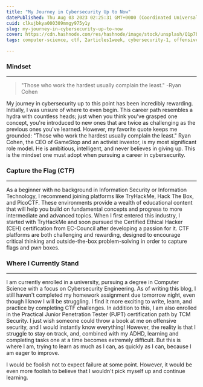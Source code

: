 ```yaml
---
title: "My Journey in Cybersecurity Up to Now"
datePublished: Thu Aug 03 2023 02:25:31 GMT+0000 (Coordinated Universal Time)
cuid: clkujbkya000309mmgy975y1y
slug: my-journey-in-cybersecurity-up-to-now
cover: https://cdn.hashnode.com/res/hashnode/image/stock/unsplash/Q1p7bh3SHj8/upload/d6fec7297db10585bb649f978d3e5a62.jpeg
tags: computer-science, ctf, 2articles1week, cybersecurity-1, offensive-security

---
```


### Mindset

---

> "Those who work the hardest usually complain the least." -Ryan Cohen

My journey in cybersecurity up to this point has been incredibly rewarding. Initially, I was unsure of where to even begin. This career path resembles a hydra with countless heads; just when you think you've grasped one concept, you're introduced to new ones that are twice as challenging as the previous ones you've learned. However, my favorite quote keeps me grounded: "Those who work the hardest usually complain the least." Ryan Cohen, the CEO of GameStop and an activist investor, is my most significant role model. He is ambitious, intelligent, and never believes in giving up. This is the mindset one must adopt when pursuing a career in cybersecurity.

### Capture the Flag (CTF)

---

As a beginner with no background in Information Security or Information Technology, I recommend joining platforms like TryHackMe, Hack The Box, and PicoCTF. These environments provide a wealth of educational content that will help you build on fundamental concepts and progress to more intermediate and advanced topics. When I first entered this industry, I started with TryHackMe and soon pursued the Certified Ethical Hacker (CEH) certification from EC-Council after developing a passion for it. CTF platforms are both challenging and rewarding, designed to encourage critical thinking and outside-the-box problem-solving in order to capture flags and *pwn* boxes.

### Where I Currently Stand

---

I am currently enrolled in a university, pursuing a degree in Computer Science with a focus on Cybersecurity Engineering. As of writing this blog, I still haven't completed my homework assignment due tomorrow night, even though I know I will be struggling. I find it more exciting to write, learn, and practice by completing CTF challenges. In addition to this, I am also enrolled in the Practical Junior Penetration Tester (PJPT) certification path by TCM Security. I just wish someone could throw a book at me on offensive security, and I would instantly know everything! However, the reality is that I struggle to stay on track, and, combined with my ADHD, learning and completing tasks one at a time becomes extremely difficult. But this is where I am, trying to learn as much as I can, as quickly as I can, because I am eager to improve.

I would be foolish not to expect failure at some point. However, it would be even more foolish to believe that I wouldn't pick myself up and continue learning.